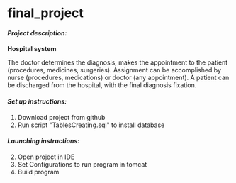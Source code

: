 # final_project
#### _Project description:_
**Hospital system**

The doctor determines the diagnosis, makes the appointment to
the patient (procedures, medicines, surgeries). Assignment can be accomplished by
nurse (procedures, medications) or doctor (any appointment). A patient
can be discharged from the hospital, with the final diagnosis fixation.

#### _Set up instructions:_
1. Download project from github
2. Run script "TablesCreating.sql" to install database

#### _Launching instructions:_
2. Open project in IDE
3. Set Configurations to run program in tomcat
4. Build program
